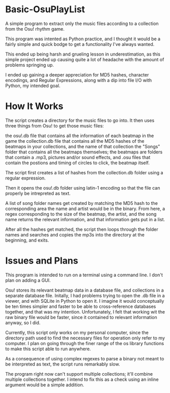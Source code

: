 # Basic-OsuPlayList
A simple program to extract only the music files according to a collection from the Osu! rhythm game. 

This program was intented as Python practice, and I thought it would be a fairly simple and quick bodge 
to get a functionality I've always wanted. 

This ended up being harsh and grueling lesson in underestimation, as this simple project ended up causing quite a lot
of headache with the amount of problems springing up. 

I ended up gaining a deeper appreciation for MD5 hashes, character encodings, and Regular Expressions, along with 
a dip into file I/O with Python, my intended goal. 

# How It Works
The script creates a directory for the music files to go into. It then uses three things from Osu! to get those music files: 

the osu!.db file that contains all the information of each beatmap in the game
the collection.db file that contains all the MD5 hashes of the beatmaps in your collections, and the name of that collection
the "Songs" folder that contains all the beatmaps themselves; the beatmaps are folders that contain a .mp3, pictures and/or
sound effects, and .osu files that contain the postions and timing of circles to click, the beatmap itself. 

The script first creates a list of hashes from the collection.db folder using a regular expression. 

Then it opens the osu!.db folder using latin-1 encoding so that the file can properly be intrepreted as text. 

A list of song folder names get created by matching the MD5 hash to the corresponding area the name and artist would be in the
binary. From here, a regex corresponding to the size of the beatmap, the artist, and the song name returns the relevant 
information, and that information gets put in a list. 

After all the hashes get matched, the script then loops through the folder names and searches and copies the mp3s into
the directory at the beginning, and exits.

# Issues and Plans
This program is intended to run on a terminal using a command line. I don't plan on adding a GUI.

Osu! stores its relevant beatmap data in a database file, and collections in a separate database file. Initally, 
I had problems trying to open the .db file in a viewer, and with SQLite in Python to open it. I imagine it would conceptually
be ten times simpler and faster to be able to cross-reference databases together, and that was my intention. Unfortunately, 
I felt that working wit the raw binary file would be faster, since it contained to relevant information anyway, so I did. 


Currently, this script only works on my personal computer, since the directory path used to find the necessary files
for operation only refer to my computer. I plan on going through the finer range of the os library functions to make this script
able to run anywhere. 

As a consequence of using complex regexes to parse a binary not meant to be interpreted as text, the script runs remarkably slow.

The program right now can't support multiple collections; it'll combine multiple collections together. I intend to fix this as a
check using an inline argument would be a simple addition. 
